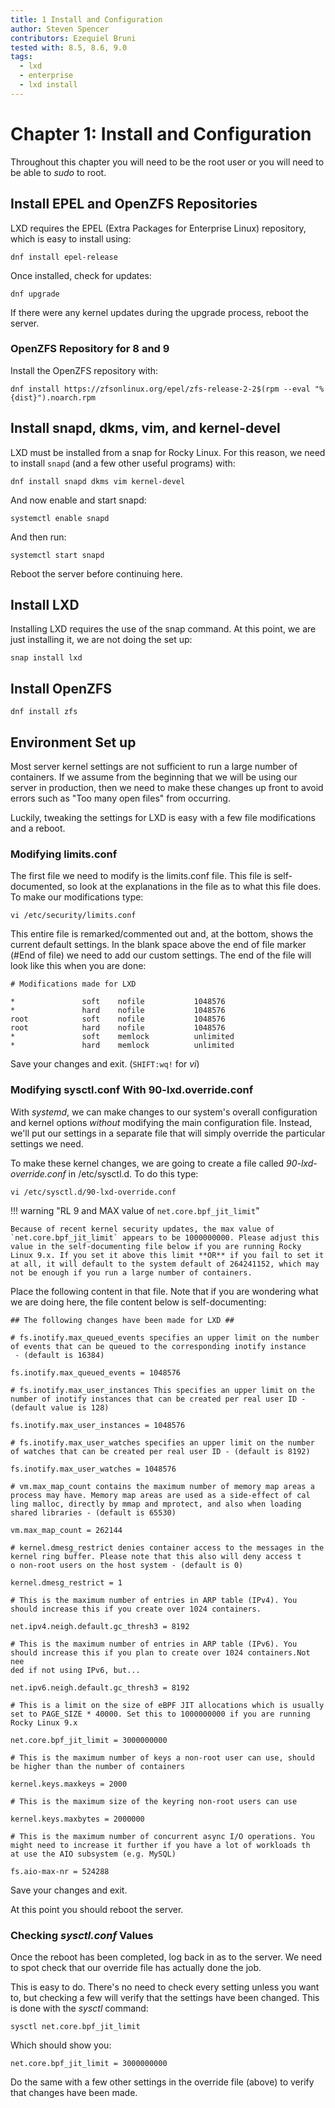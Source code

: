 ```yaml
---
title: 1 Install and Configuration
author: Steven Spencer
contributors: Ezequiel Bruni
tested with: 8.5, 8.6, 9.0
tags:
  - lxd
  - enterprise
  - lxd install
---
```


# Chapter 1: Install and Configuration

Throughout this chapter you will need to be the root user or you will need to be able to _sudo_ to root.

## Install EPEL and OpenZFS Repositories

LXD requires the EPEL (Extra Packages for Enterprise Linux) repository, which is easy to install using:

```
dnf install epel-release
```

Once installed, check for updates:

```
dnf upgrade
```

If there were any kernel updates during the upgrade process, reboot the server.

### OpenZFS Repository for 8 and 9

Install the OpenZFS repository with:

```
dnf install https://zfsonlinux.org/epel/zfs-release-2-2$(rpm --eval "%{dist}").noarch.rpm
```

## Install snapd, dkms, vim, and kernel-devel

LXD must be installed from a snap for Rocky Linux. For this reason, we need to install `snapd` (and a few other useful programs) with:

```
dnf install snapd dkms vim kernel-devel
```

And now enable and start snapd:

```
systemctl enable snapd
```

And then run:

```
systemctl start snapd
```

Reboot the server before continuing here.

## Install LXD

Installing LXD requires the use of the snap command. At this point, we are just installing it, we are not doing the set up:

```
snap install lxd
```

## Install OpenZFS 

```
dnf install zfs
```

## Environment Set up

Most server kernel settings are not sufficient to run a large number of containers. If we assume from the beginning that we will be using our server in production, then we need to make these changes up front to avoid errors such as "Too many open files" from occurring.

Luckily, tweaking the settings for LXD is easy with a few file modifications and a reboot.

### Modifying limits.conf

The first file we need to modify is the limits.conf file. This file is self-documented, so look at the explanations in the file as to what this file does. To make our modifications type:

```
vi /etc/security/limits.conf
```

This entire file is remarked/commented out and, at the bottom, shows the current default settings. In the blank space above the end of file marker (#End of file) we need to add our custom settings. The end of the file will look like this when you are done:

```
# Modifications made for LXD

*               soft    nofile           1048576
*               hard    nofile           1048576
root            soft    nofile           1048576
root            hard    nofile           1048576
*               soft    memlock          unlimited
*               hard    memlock          unlimited
```

Save your changes and exit. (`SHIFT:wq!` for _vi_)

### Modifying sysctl.conf With 90-lxd.override.conf

With _systemd_, we can make changes to our system's overall configuration and kernel options *without* modifying the main configuration file. Instead, we'll put our settings in a separate file that will simply override the particular settings we need.

To make these kernel changes, we are going to create a file called _90-lxd-override.conf_ in /etc/sysctl.d. To do this type:

```
vi /etc/sysctl.d/90-lxd-override.conf
```

!!! warning "RL 9 and MAX value of `net.core.bpf_jit_limit`"

    Because of recent kernel security updates, the max value of `net.core.bpf_jit_limit` appears to be 1000000000. Please adjust this value in the self-documenting file below if you are running Rocky Linux 9.x. If you set it above this limit **OR** if you fail to set it at all, it will default to the system default of 264241152, which may not be enough if you run a large number of containers.

Place the following content in that file. Note that if you are wondering what we are doing here, the file content below is self-documenting:

```
## The following changes have been made for LXD ##

# fs.inotify.max_queued_events specifies an upper limit on the number of events that can be queued to the corresponding inotify instance
 - (default is 16384)

fs.inotify.max_queued_events = 1048576

# fs.inotify.max_user_instances This specifies an upper limit on the number of inotify instances that can be created per real user ID -
(default value is 128)

fs.inotify.max_user_instances = 1048576

# fs.inotify.max_user_watches specifies an upper limit on the number of watches that can be created per real user ID - (default is 8192)

fs.inotify.max_user_watches = 1048576

# vm.max_map_count contains the maximum number of memory map areas a process may have. Memory map areas are used as a side-effect of cal
ling malloc, directly by mmap and mprotect, and also when loading shared libraries - (default is 65530)

vm.max_map_count = 262144

# kernel.dmesg_restrict denies container access to the messages in the kernel ring buffer. Please note that this also will deny access t
o non-root users on the host system - (default is 0)

kernel.dmesg_restrict = 1

# This is the maximum number of entries in ARP table (IPv4). You should increase this if you create over 1024 containers.

net.ipv4.neigh.default.gc_thresh3 = 8192

# This is the maximum number of entries in ARP table (IPv6). You should increase this if you plan to create over 1024 containers.Not nee
ded if not using IPv6, but...

net.ipv6.neigh.default.gc_thresh3 = 8192

# This is a limit on the size of eBPF JIT allocations which is usually set to PAGE_SIZE * 40000. Set this to 1000000000 if you are running Rocky Linux 9.x

net.core.bpf_jit_limit = 3000000000

# This is the maximum number of keys a non-root user can use, should be higher than the number of containers

kernel.keys.maxkeys = 2000

# This is the maximum size of the keyring non-root users can use

kernel.keys.maxbytes = 2000000

# This is the maximum number of concurrent async I/O operations. You might need to increase it further if you have a lot of workloads th
at use the AIO subsystem (e.g. MySQL)

fs.aio-max-nr = 524288
```

Save your changes and exit.

At this point you should reboot the server.

### Checking _sysctl.conf_ Values

Once the reboot has been completed, log back in as to the server. We need to spot check that our override file has actually done the job.

This is easy to do. There's no need to check every setting unless you want to, but checking a few will verify that the settings have been changed. This is done with the _sysctl_ command:

```
sysctl net.core.bpf_jit_limit
```

Which should show you:

```
net.core.bpf_jit_limit = 3000000000
```

Do the same with a few other settings in the override file (above) to verify that changes have been made.

